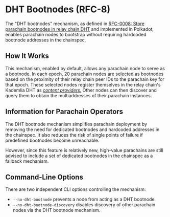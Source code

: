 # DHT Bootnodes (RFC-8)

The "DHT bootnodes" mechanism, as defined in [RFC-0008: Store parachain bootnodes in relay chain
DHT](https://polkadot-fellows.github.io/RFCs/approved/0008-parachain-bootnodes-dht.html)
and implemented in Polkadot, enables parachain nodes to bootstrap without requiring hardcoded
bootnode addresses in the chainspec.

## How It Works

This mechanism, enabled by default, allows any parachain node to serve as a bootnode. In each
epoch, 20 parachain nodes are selected as bootnodes based on the proximity of their relay chain
peer IDs to the parachain key for that epoch. These selected nodes register themselves in the relay
chain's Kademlia DHT as [_content providers._](
https://github.com/libp2p/specs/tree/master/kad-dht#content-provider-advertisement-and-discovery)
Other nodes can then discover and query them to obtain the multiaddresses of their parachain
instances.

## Information for Parachain Operators

The DHT bootnode mechanism simplifies parachain deployment by removing the need for dedicated
bootnodes and hardcoded addresses in the chainspec. It also reduces the risk of single points
of failure if predefined bootnodes become unreachable.

However, since this feature is relatively new, high-value parachains are still advised to include
a set of dedicated bootnodes in the chainspec as a fallback mechanism.

## Command-Line Options

There are two independent CLI options controlling the mechanism:

- `--no-dht-bootnode` prevents a node from acting as a DHT bootnode.
- `--no-dht-bootnode-discovery` disables discovery of other parachain nodes via the DHT bootnode
  mechanism.

